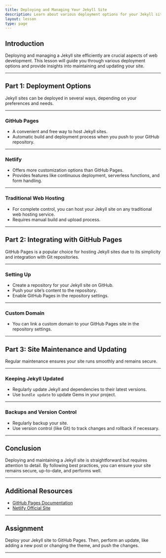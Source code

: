 ```yaml
---
title: Deploying and Managing Your Jekyll Site
description: Learn about various deployment options for your Jekyll site and best practices for site maintenance.
layout: lesson
type: page
---
```


## Introduction

Deploying and managing a Jekyll site efficiently are crucial aspects of web development. This lesson will guide you through various deployment options and provide insights into maintaining and updating your site.

---

## Part 1: Deployment Options

Jekyll sites can be deployed in several ways, depending on your preferences and needs.

---

### GitHub Pages

- A convenient and free way to host Jekyll sites.
- Automatic build and deployment process when you push to your GitHub repository.

---

### Netlify

- Offers more customization options than GitHub Pages.
- Provides features like continuous deployment, serverless functions, and form handling.

---

### Traditional Web Hosting

- For complete control, you can host your Jekyll site on any traditional web hosting service.
- Requires manual build and upload process.

---

## Part 2: Integrating with GitHub Pages

GitHub Pages is a popular choice for hosting Jekyll sites due to its simplicity and integration with Git repositories.

---

### Setting Up

- Create a repository for your Jekyll site on GitHub.
- Push your site’s content to the repository.
- Enable GitHub Pages in the repository settings.

---

### Custom Domain

- You can link a custom domain to your GitHub Pages site in the repository settings.

---

## Part 3: Site Maintenance and Updating

Regular maintenance ensures your site runs smoothly and remains secure.

---

### Keeping Jekyll Updated

- Regularly update Jekyll and dependencies to their latest versions.
- Use `bundle update` to update Gems in your project.

---

### Backups and Version Control

- Regularly backup your site.
- Use version control (like Git) to track changes and rollback if necessary.

---

## Conclusion

Deploying and maintaining a Jekyll site is straightforward but requires attention to detail. By following best practices, you can ensure your site remains secure, up-to-date, and performs well.

---

## Additional Resources

- [GitHub Pages Documentation](https://pages.github.com/)
- [Netlify Official Site](https://www.netlify.com/)

---

## Assignment

Deploy your Jekyll site to GitHub Pages. Then, perform an update, like adding a new post or changing the theme, and push the changes.

---
